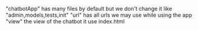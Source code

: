 "chatbotApp" has many files by default but we don't change it like "admin,models,tests,init"
"url" has all urls we may use while using the app
"view" the view of the chatbot it use index.html 
